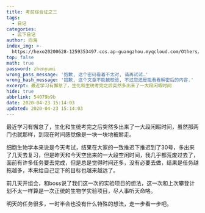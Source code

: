 ```yaml
---
title: 考前综合征之三
tags:
  - 日记
categories:
  - 云下日记
author: 向海
index_img: >-
  https://hexo20200628-1259353497.cos.ap-guangzhou.myqcloud.com/Others/Fluid/about.png
top: false
math: true
password: zhenyumi
wrong_pass_message: '抱歉, 这个密码看着不太对, 请再试试.'
wrong_hash_message: '抱歉, 这个文章不能被校验, 不过您还是能看看解密后的内容.'
excerpt: 最近学习有懈怠了，生化和生统考完之后突然多出来了一大段闲暇时间
hide: true
abbrlink: 54079b9b
date: 2020-04-23 15:14:03
updated: 2020-04-23 15:14:03
---
```


最近学习有懈怠了，生化和生统考完之后突然多出来了一大段闲暇时间，虽然那两门也就那样，到现在时间感觉像是一块一块地被掰走。

细胞生物学本来说是今天考试，结果在大家的一致推迟下推迟到了30号，多出来了几天去复习，但是昨天和今天空出来的一大段空闲时间，我几乎都荒废过去了，面前有许多任务要去完成，但是总是觉得时间还多，没有必要去做，结果是任务越拖越多，本来给自己定下的目标也越来越远了。

前几天开组会，和boss说了我们这一次的实验项目的想法，这一次和上次攀登计划不太一样算是一次正统的生物学实验项目，尽人事听天命咯。

明天的任务很多，一时半会也没有什么特殊的想法，走一步看一步吧。